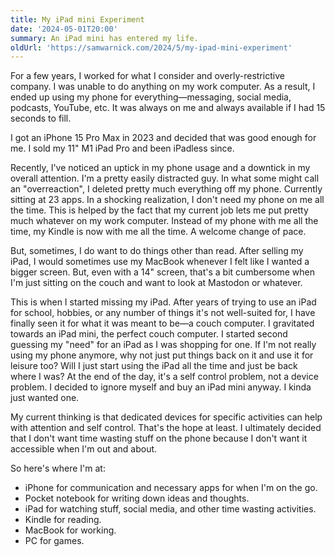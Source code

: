 ```yaml
---
title: My iPad mini Experiment
date: '2024-05-01T20:00'
summary: An iPad mini has entered my life.
oldUrl: 'https://samwarnick.com/2024/5/my-ipad-mini-experiment'
---
```


For a few years, I worked for what I consider and overly-restrictive company. I was unable to do anything on my work computer. As a result, I ended up using my phone for everything—messaging, social media, podcasts, YouTube, etc. It was always on me and always available if I had 15 seconds to fill.

I got an iPhone 15 Pro Max in 2023 and decided that was good enough for me. I sold my 11" M1 iPad Pro and been iPadless since.

Recently, I've noticed an uptick in my phone usage and a downtick in my overall attention. I'm a pretty easily distracted guy. In what some might call an "overreaction", I deleted pretty much everything off my phone. Currently sitting at 23 apps. In a shocking realization, I don't need my phone on me all the time. This is helped by the fact that my current job lets me put pretty much whatever on my work computer. Instead of my phone with me all the time, my Kindle is now with me all the time. A welcome change of pace.

But, sometimes, I do want to do things other than read. After selling my iPad, I would sometimes use my MacBook whenever I felt like I wanted a bigger screen. But, even with a 14" screen, that's a bit cumbersome when I'm just sitting on the couch and want to look at Mastodon or whatever.

This is when I started missing my iPad. After years of trying to use an iPad for school, hobbies, or any number of things it's not well-suited for, I have finally seen it for what it was meant to be—a couch computer. I gravitated towards an iPad mini, the perfect couch computer. I started second guessing my "need" for an iPad as I was shopping for one. If I'm not really using my phone anymore, why not just put things back on it and use it for leisure too? Will I just start using the iPad all the time and just be back where I was? At the end of the day, it's a self control problem, not a device problem. I decided to ignore myself and buy an iPad mini anyway. I kinda just wanted one.

My current thinking is that dedicated devices for specific activities can help with attention and self control. That's the hope at least. I ultimately decided that I don't want time wasting stuff on the phone because I don't want it accessible when I'm out and about.

So here's where I'm at:

- iPhone for communication and necessary apps for when I'm on the go.
- Pocket notebook for writing down ideas and thoughts.
- iPad for watching stuff, social media, and other time wasting activities.
- Kindle for reading.
- MacBook for working.
- PC for games.
